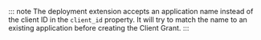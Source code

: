 ::: note
The deployment extension accepts an application name instead of the client ID in the `client_id` property. It will try to match the name to an existing application before creating the Client Grant.
:::
